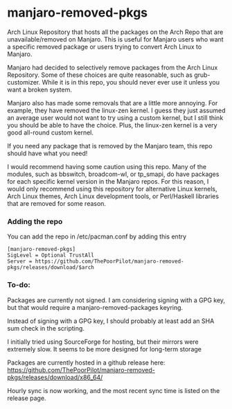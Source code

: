 # manjaro-removed-pkgs
Arch Linux Repository that hosts all the packages on the Arch Repo that are unavailable/removed on Manjaro. This is useful for Manjaro users who want a specific removed package or users trying to convert Arch Linux to Manjaro.

Manjaro had decided to selectively remove packages from the Arch Linux Repository. Some of these choices are quite reasonable, such as grub-customizer. While it is in this repo, you should never ever use it unless you want a broken system.

Manjaro also has made some removals that are a little more annoying. For example, they have removed the linux-zen kernel. I guess they just assumed an average user would not want to try using a custom kernel, but I still think you should be able to have the choice. Plus, the linux-zen kernel is a very good all-round custom kernel.

If you need any package that is removed by the Manjaro team, this repo should have what you need!

I would recommend having some caution using this repo. Many of the modules, such as bbswitch, broadcom-wl, or tp_smapi, do have packages for each specific kernel version in the Manjaro repos. For this reason, I would only recommend using this repository for alternative Linux kernels, Arch Linux themes, Arch Linux development tools, or Perl/Haskell libraries that are removed for some reason.

### Adding the repo

You can add the repo in /etc/pacman.conf by adding this entry

```
[manjaro-removed-pkgs]
SigLevel = Optional TrustAll
Server = https://github.com/ThePoorPilot/manjaro-removed-pkgs/releases/download/$arch
```

### To-do:

Packages are currently not signed. I am considering signing with a GPG key, but that would require a manjaro-removed-packages keyring.

Instead of signing with a GPG key, I should probably at least add an SHA sum check in the scripting.

I initially tried using SourceForge for hosting, but their mirrors were extremely slow. It seems to be more designed for long-term storage

Packages are currently hosted in a github release here:
https://github.com/ThePoorPilot/manjaro-removed-pkgs/releases/download/x86_64/

Hourly sync is now working, and the most recent sync time is listed on the release page.

